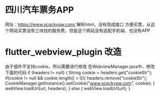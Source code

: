 # 四川汽车票务APP
网址：https://www.scqckypw.com/
解析html，没有现成接口
方便买票，从这个网站买票没有三块钱的服务费，但是这个网站没有适配手机端，也没有APP

# flutter_webview_plugin 改造
由于插件不支持cookie，所以需要进行修改
在WebviewManager.java中，修改下面的代码
 if (headers != null) {
            String cookie = headers.get("cookieStr");
            if(cookie != null && cookie.length() > 0){
                headers.remove("cookieStr");
                CookieManager.getInstance().setCookie("www.scqckypw.com", cookie);
            }
            webView.loadUrl(url, headers);
        } else {
            webView.loadUrl(url);
        }